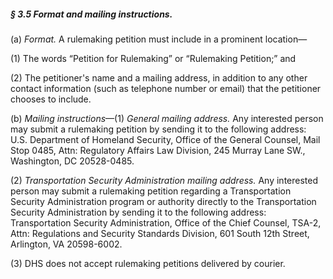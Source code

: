 ##### § 3.5 Format and mailing instructions. #####

(a) *Format.* A rulemaking petition must include in a prominent location—

(1) The words “Petition for Rulemaking” or “Rulemaking Petition;” and

(2) The petitioner's name and a mailing address, in addition to any other contact information (such as telephone number or email) that the petitioner chooses to include.

(b) *Mailing instructions*—(1) *General mailing address.* Any interested person may submit a rulemaking petition by sending it to the following address: U.S. Department of Homeland Security, Office of the General Counsel, Mail Stop 0485, Attn: Regulatory Affairs Law Division, 245 Murray Lane SW., Washington, DC 20528-0485.

(2) *Transportation Security Administration mailing address.* Any interested person may submit a rulemaking petition regarding a Transportation Security Administration program or authority directly to the Transportation Security Administration by sending it to the following address: Transportation Security Administration, Office of the Chief Counsel, TSA-2, Attn: Regulations and Security Standards Division, 601 South 12th Street, Arlington, VA 20598-6002.

(3) DHS does not accept rulemaking petitions delivered by courier.